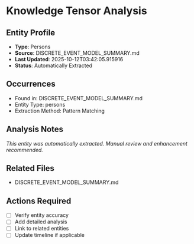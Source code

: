 # Knowledge Tensor Analysis

## Entity Profile
- **Type**: Persons
- **Source**: DISCRETE_EVENT_MODEL_SUMMARY.md
- **Last Updated**: 2025-10-12T03:42:05.915916
- **Status**: Automatically Extracted

## Occurrences
- Found in: DISCRETE_EVENT_MODEL_SUMMARY.md
- Entity Type: persons
- Extraction Method: Pattern Matching

## Analysis Notes
*This entity was automatically extracted. Manual review and enhancement recommended.*

## Related Files
- DISCRETE_EVENT_MODEL_SUMMARY.md

## Actions Required
- [ ] Verify entity accuracy
- [ ] Add detailed analysis
- [ ] Link to related entities
- [ ] Update timeline if applicable
